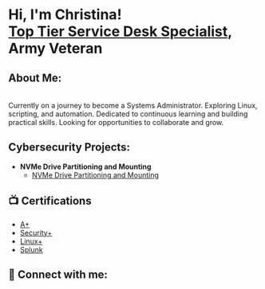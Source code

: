 <h1>Hi, I'm Christina! <br/><a href="https://github.com/c-cooley007/> Aspiring Systems Administrator </a>, <a href="https://www.linkedin.com/in/ccooley07/"> Top Tier Service Desk Specialist</a>, <a> Army Veteran <a> </h1>

<h2> About Me: </h2>
<br>
Currently on a journey to become a Systems Administrator.  Exploring Linux, scripting, and automation.  
Dedicated to continuous learning and building practical skills.  
Looking for opportunities to collaborate and grow.

<h2>Cybersecurity Projects:</h2>

- <b>NVMe Drive Partitioning and Mounting</b>
  - [NVMe Drive Partitioning and Mounting](https://github.com/c-cooley007/NVMe_Setup)




<h2>📺 Certifications</h2>

- [A+](https://www.youtube.com/watch?v=87t6P5ZHTP0&list=PLG49S3nxzAnnOmvg5UGVenB_qQgsh01uC)
- [Security+](https://www.youtube.com/watch?v=KiEptGbnEBc&list=PLG49S3nxzAnl4QDVqK-hOnoqcSKEIDDuv)
- [Linux+](https://www.youtube.com/watch?v=wqfdU4hngxw)
- [Splunk](https://www.youtube.com/watch?v=3CiRs6WaWaU)

<h2> 🤳 Connect with me:</h2>


<!--

[<img align="left" alt="JoshMadakor | YouTube" width="22px" src="https://cdn.jsdelivr.net/npm/simple-icons@v3/icons/youtube.svg" />][youtube]
[<img align="left" alt="JoshMadakor | Twitter" width="22px" src="https://cdn.jsdelivr.net/npm/simple-icons@v3/icons/twitter.svg" />][twitter]
[<img align="left" alt="JoshMadakor | LinkedIn" width="22px" src="https://cdn.jsdelivr.net/npm/simple-icons@v3/icons/linkedin.svg" />][linkedin]
[<img align="left" alt="JoshMadakor | Instagram" width="22px" src="https://cdn.jsdelivr.net/npm/simple-icons@v3/icons/instagram.svg" />][instagram]

[twitter]: https://twitter.com/joshmadakor
[youtube]: https://www.youtube.com/c/joshmadakor
[instagram]: https://www.instagram.com/joshmadakor/
[linkedin]: https://linkedin.com/in/joshmadakor


**joshmadakor1/joshmadakor1** is a ✨ _special_ ✨ repository because its `README.md` (this file) appears on your GitHub profile.

Here are some ideas to get you started:

- 🔭 I’m currently working on ...
- 🌱 I’m currently learning ...
- 👯 I’m looking to collaborate on ...
- 🤔 I’m looking for help with ...
- 💬 Ask me about ...
- 📫 How to reach me: ...
- 😄 Pronouns: ...
- ⚡ Fun fact: ...
-->
